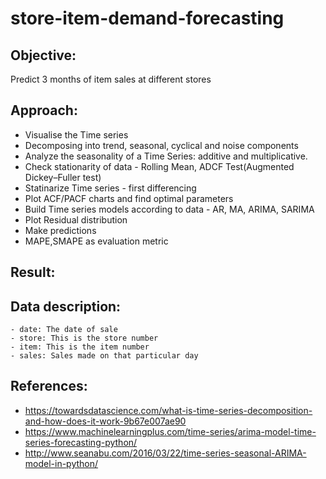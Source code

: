 # store-item-demand-forecasting

## Objective: 

Predict 3 months of item sales at different stores

## Approach:

- Visualise the Time series
- Decomposing into trend, seasonal, cyclical and noise components
- Analyze the seasonality of a Time Series: additive and multiplicative.
- Check stationarity of data - Rolling Mean, ADCF Test(Augmented Dickey–Fuller test)
- Statinarize Time series - first differencing
- Plot ACF/PACF charts and find optimal parameters
- Build Time series models according to data - AR, MA, ARIMA, SARIMA
- Plot Residual distribution
- Make predictions
- MAPE,SMAPE as evaluation metric

## Result:


## Data description:

    - date: The date of sale
    - store: This is the store number
    - item: This is the item number
    - sales: Sales made on that particular day

## References:

- https://towardsdatascience.com/what-is-time-series-decomposition-and-how-does-it-work-9b67e007ae90
- https://www.machinelearningplus.com/time-series/arima-model-time-series-forecasting-python/
- http://www.seanabu.com/2016/03/22/time-series-seasonal-ARIMA-model-in-python/

